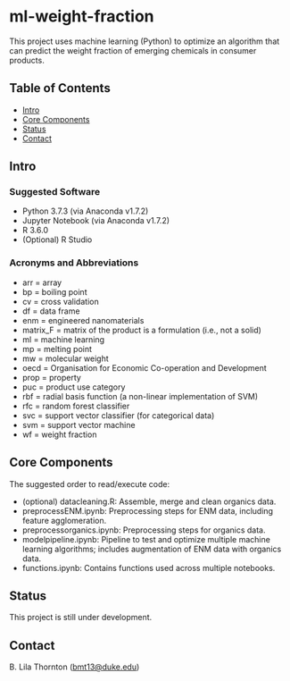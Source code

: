 # ml-weight-fraction
This project uses machine learning (Python) to optimize an algorithm that can predict the weight fraction of emerging chemicals in consumer products.

## Table of Contents
* [Intro](#intro)
* [Core Components](#core-components)
* [Status](#status)
* [Contact](#contact)

## Intro
### Suggested Software
* Python 3.7.3 (via Anaconda v1.7.2)
* Jupyter Notebook (via Anaconda v1.7.2)
* R 3.6.0
* (Optional) R Studio
### Acronyms and Abbreviations
* arr = array
* bp = boiling point
* cv = cross validation
* df = data frame
* enm = engineered nanomaterials
* matrix_F = matrix of the product is a formulation (i.e., not a solid)
* ml = machine learning
* mp = melting point
* mw = molecular weight
* oecd = Organisation for Economic Co-operation and Development
* prop = property
* puc = product use category
* rbf = radial basis function (a non-linear implementation of SVM)
* rfc = random forest classifier
* svc = support vector classifier (for categorical data)
* svm = support vector machine
* wf = weight fraction

## Core Components
The suggested order to read/execute code:
* (optional) datacleaning.R: Assemble, merge and clean organics data.
* preprocessENM.ipynb: Preprocessing steps for ENM data, including feature agglomeration.
* preprocessorganics.ipynb: Preprocessing steps for organics data.
* modelpipeline.ipynb: Pipeline to test and optimize multiple machine learning algorithms; includes augmentation of ENM data with organics data.
* functions.ipynb: Contains functions used across multiple notebooks.

## Status
This project is still under development.

## Contact
B. Lila Thornton (bmt13@duke.edu)
